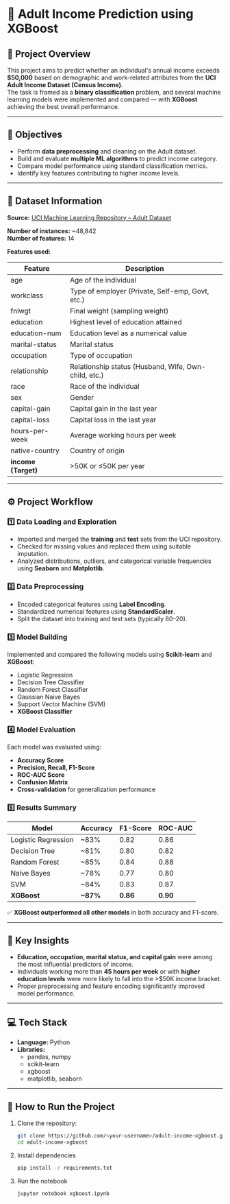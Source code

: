 # 🧠 Adult Income Prediction using XGBoost  

## 📘 Project Overview  
This project aims to predict whether an individual's annual income exceeds **$50,000** based on demographic and work-related attributes from the **UCI Adult Income Dataset (Census Income)**.  
The task is framed as a **binary classification** problem, and several machine learning models were implemented and compared — with **XGBoost** achieving the best overall performance.  

---

## 🎯 Objectives  
- Perform **data preprocessing** and cleaning on the Adult dataset.  
- Build and evaluate **multiple ML algorithms** to predict income category.  
- Compare model performance using standard classification metrics.  
- Identify key features contributing to higher income levels.  

---

## 🧩 Dataset Information  

**Source:** [UCI Machine Learning Repository – Adult Dataset](https://archive.ics.uci.edu/ml/datasets/adult)

**Number of instances:** ~48,842  
**Number of features:** 14  

**Features used:**  

| Feature | Description |
|----------|-------------|
| age | Age of the individual |
| workclass | Type of employer (Private, Self-emp, Govt, etc.) |
| fnlwgt | Final weight (sampling weight) |
| education | Highest level of education attained |
| education-num | Education level as a numerical value |
| marital-status | Marital status |
| occupation | Type of occupation |
| relationship | Relationship status (Husband, Wife, Own-child, etc.) |
| race | Race of the individual |
| sex | Gender |
| capital-gain | Capital gain in the last year |
| capital-loss | Capital loss in the last year |
| hours-per-week | Average working hours per week |
| native-country | Country of origin |
| **income (Target)** | >50K or ≤50K per year |

---

## ⚙️ Project Workflow  

### 1️⃣ Data Loading and Exploration  
- Imported and merged the **training** and **test** sets from the UCI repository.  
- Checked for missing values and replaced them using suitable imputation.  
- Analyzed distributions, outliers, and categorical variable frequencies using **Seaborn** and **Matplotlib**.  

### 2️⃣ Data Preprocessing  
- Encoded categorical features using **Label Encoding**.  
- Standardized numerical features using **StandardScaler**.  
- Split the dataset into training and test sets (typically 80–20).  

### 3️⃣ Model Building  
Implemented and compared the following models using **Scikit-learn** and **XGBoost**:
- Logistic Regression  
- Decision Tree Classifier  
- Random Forest Classifier  
- Gaussian Naive Bayes  
- Support Vector Machine (SVM)  
- **XGBoost Classifier**

### 4️⃣ Model Evaluation  
Each model was evaluated using:  
- **Accuracy Score**  
- **Precision, Recall, F1-Score**  
- **ROC-AUC Score**  
- **Confusion Matrix**  
- **Cross-validation** for generalization performance  

### 5️⃣ Results Summary  

| Model | Accuracy | F1-Score | ROC-AUC |
|--------|-----------|----------|---------|
| Logistic Regression | ~83% | 0.82 | 0.86 |
| Decision Tree | ~81% | 0.80 | 0.82 |
| Random Forest | ~85% | 0.84 | 0.88 |
| Naive Bayes | ~78% | 0.77 | 0.80 |
| SVM | ~84% | 0.83 | 0.87 |
| **XGBoost** | **~87%** | **0.86** | **0.90** |

✅ **XGBoost outperformed all other models** in both accuracy and F1-score.  

---

## 🧪 Key Insights  
- **Education, occupation, marital status, and capital gain** were among the most influential predictors of income.  
- Individuals working more than **45 hours per week** or with **higher education levels** were more likely to fall into the >$50K income bracket.  
- Proper preprocessing and feature encoding significantly improved model performance.  

---

## 💻 Tech Stack  
- **Language:** Python  
- **Libraries:**  
  - pandas, numpy  
  - scikit-learn  
  - xgboost  
  - matplotlib, seaborn  

---

## 🚀 How to Run the Project  

1. Clone the repository:  
   ```bash
   git clone https://github.com/<your-username>/adult-income-xgboost.git
   cd adult-income-xgboost
   ```
2. Install dependencies
   ```bash
   pip install -r requirements.txt
   ```
3. Run the notebook
   ```bash
   jupyter notebook xgboost.ipynb
   ```
